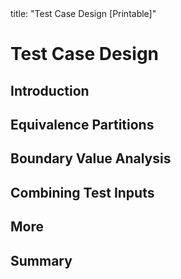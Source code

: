 <frontmatter>
title: "Test Case Design [Printable]"
</frontmatter>

<link rel="stylesheet" href="{{baseUrl}}/css/textbook.css">

<div class="website-content">

<div id="main">

# Test Case Design

## Introduction

<include src="introduction/what/print.md" boilerplate />
<include src="introduction/positiveVsNegative/print.md" boilerplate />
<include src="introduction/blackVsGlass/print.md" boilerplate />

## Equivalence Partitions

<include src="equivalencePartitions/what/print.md" boilerplate />
<include src="equivalencePartitions/basic/print.md" boilerplate />
<include src="equivalencePartitions/intermediate/print.md" boilerplate />

## Boundary Value Analysis

<include src="boundaryValueAnalysis/what/print.md" boilerplate />
<include src="boundaryValueAnalysis/how/print.md" boilerplate />

## Combining Test Inputs

<include src="combiningTestInputs/why/print.md" boilerplate />
<include src="combiningTestInputs/combinationStrategies/print.md" boilerplate />
<include src="combiningTestInputs/heuristicValid/print.md" boilerplate />
<include src="combiningTestInputs/heuristicInvalid/print.md" boilerplate />
<include src="combiningTestInputs/mix/print.md" boilerplate />

## More

<include src="more/testingUseCases/print.md" boilerplate />

## Summary

<include src="summary/recap/print.md" boilerplate />

</div>

</div>
